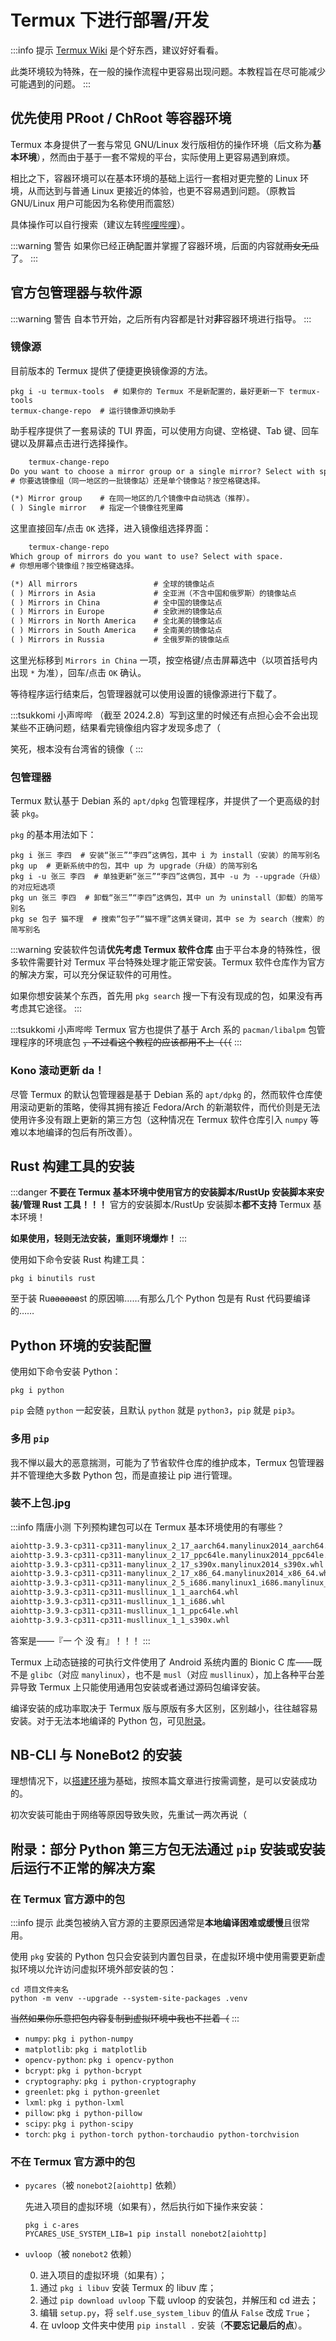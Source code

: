 # Termux 下进行部署/开发

:::info 提示
[Termux Wiki](https://wiki.termux.com/wiki/Main_Page) 是个好东西，建议好好看看。

此类环境较为特殊，在一般的操作流程中更容易出现问题。本教程旨在尽可能减少可能遇到的问题。
:::

## 优先使用 PRoot / ChRoot 等容器环境

Termux 本身提供了一套与常见 GNU/Linux 发行版相仿的操作环境（后文称为**基本环境**），然而由于基于一套不常规的平台，实际使用上更容易遇到麻烦。

相比之下，容器环境可以在基本环境的基础上运行一套相对更完整的 Linux 环境，从而达到与普通 Linux
更接近的体验，也更不容易遇到问题。<curtain>（原教旨 GNU/Linux 用户可能因为名称使用而震怒）</curtain>

具体操作可以自行搜索<curtain>（建议左转[哔哩哔哩](https://www.bilibili.com)）</curtain>。

:::warning 警告
如果你已经正确配置并掌握了容器环境，后面的内容就~~雨女无瓜~~了。
:::

## 官方包管理器与软件源

:::warning 警告
自本节开始，之后所有内容都是针对**非**容器环境进行指导。
:::

### 镜像源

目前版本的 Termux 提供了便捷更换镜像源的方法。

```shell :no-line-numbers
pkg i -u termux-tools  # 如果你的 Termux 不是新配置的，最好更新一下 termux-tools
termux-change-repo  # 运行镜像源切换助手
```

助手程序提供了一套易读的 TUI 界面，可以使用方向键、空格键、Tab 键、回车键以及屏幕点击进行选择操作。

```txt :no-line-numbers
    termux-change-repo
Do you want to choose a mirror group or a single mirror? Select with space.
# 你要选镜像组（同一地区的一批镜像站）还是单个镜像站？按空格键选择。

(*) Mirror group    # 在同一地区的几个镜像中自动挑选（推荐）。
( ) Single mirror   # 指定一个镜像往死里薅
```

这里直接回车/点击 `OK` 选择，进入镜像组选择界面：

```txt :no-line-numbers
    termux-change-repo
Which group of mirrors do you want to use? Select with space.
# 你想用哪个镜像组？按空格键选择。

(*) All mirrors                 # 全球的镜像站点
( ) Mirrors in Asia             # 全亚洲（不含中国和俄罗斯）的镜像站点
( ) Mirrors in China            # 全中国的镜像站点
( ) Mirrors in Europe           # 全欧洲的镜像站点
( ) Mirrors in North America    # 全北美的镜像站点
( ) Mirrors in South America    # 全南美的镜像站点
( ) Mirrors in Russia           # 全俄罗斯的镜像站点
```

这里光标移到 `Mirrors in China` 一项，按空格键/点击屏幕选中（以项首括号内出现 `*` 为准），回车/点击 `OK` 确认。

等待程序运行结束后，包管理器就可以使用设置的镜像源进行下载了。

:::tsukkomi 小声哔哔
（截至 2024.2.8）写到这里的时候还有点担心会不会出现某些不正确问题，结果看完镜像组内容才发现多虑了（

<curtain>笑死，根本没有台湾省的镜像（</curtain>
:::

### 包管理器

Termux 默认基于 Debian 系的 `apt/dpkg` 包管理程序，并提供了一个更高级的封装 `pkg`。

`pkg` 的基本用法如下：

```shell :no-line-numbers
pkg i 张三 李四  # 安装“张三”“李四”这俩包，其中 i 为 install（安装）的简写别名
pkg up  # 更新系统中的包，其中 up 为 upgrade（升级）的简写别名
pkg i -u 张三 李四  # 单独更新“张三”“李四”这俩包，其中 -u 为 --upgrade（升级）的对应短选项
pkg un 张三 李四  # 卸载“张三”“李四”这俩包，其中 un 为 uninstall（卸载）的简写别名
pkg se 包子 猫不理  # 搜索“包子”“猫不理”这俩关键词，其中 se 为 search（搜索）的简写别名
```

:::warning 安装软件包请**优先考虑 Termux 软件仓库**
由于平台本身的特殊性，很多软件需要针对 Termux 平台特殊处理才能正常安装。Termux
软件仓库作为官方的解决方案，可以充分保证软件的可用性。

如果你想安装某个东西，首先用 `pkg search` 搜一下有没有现成的包，如果没有再考虑其它途径。
:::

:::tsukkomi 小声哔哔
Termux 官方也提供了基于 Arch 系的 `pacman/libalpm` 包管理程序的环境底包 ~~，不过看这个教程的应该都用不上（（（~~
:::

### Kono 滚动更新 da！

尽管 Termux 的默认包管理器是基于 Debian 系的 `apt/dpkg` 的，然而软件仓库使用滚动更新的策略，使得其拥有接近
Fedora/Arch 的新潮软件，而代价则是无法使用许多没有跟上更新的第三方包（这种情况在 Termux 软件仓库引入 `numpy`
等难以本地编译的包后有所改善）。

## Rust 构建工具的安装

:::danger **不要在 Termux 基本环境中使用官方的安装脚本/RustUp 安装脚本来安装/管理 Rust 工具！！！**
官方的安装脚本/RustUp 安装脚本**都不支持** Termux 基本环境！

**如果使用，轻则无法安装，重则环境爆炸！**
:::

使用如下命令安装 Rust 构建工具：

```shell :no-line-numbers
pkg i binutils rust
```

至于装 Ru~~aaaaaa~~st 的原因嘛……有那么几个 Python 包是有 Rust 代码要编译的……

## Python 环境的安装配置

使用如下命令安装 Python：

```shell :no-line-numbers
pkg i python
```

`pip` 会随 `python` 一起安装，且默认 `python` 就是 `python3`，`pip` 就是 `pip3`。

### 多用 `pip`

<curtain>我不惮以最大的恶意揣测，</curtain>可能为了节省软件仓库的维护成本，Termux 包管理器并不管理绝大多数 Python 包，而是直接让 pip 进行管理。

### 装不上包.jpg

:::info 隋唐小测
下列预构建包可以在 Termux 基本环境使用的有哪些？

```txt :line-numbers
aiohttp-3.9.3-cp311-cp311-manylinux_2_17_aarch64.manylinux2014_aarch64.whl
aiohttp-3.9.3-cp311-cp311-manylinux_2_17_ppc64le.manylinux2014_ppc64le.whl
aiohttp-3.9.3-cp311-cp311-manylinux_2_17_s390x.manylinux2014_s390x.whl
aiohttp-3.9.3-cp311-cp311-manylinux_2_17_x86_64.manylinux2014_x86_64.whl
aiohttp-3.9.3-cp311-cp311-manylinux_2_5_i686.manylinux1_i686.manylinux_2_17_i686.manylinux2014_i686.whl
aiohttp-3.9.3-cp311-cp311-musllinux_1_1_aarch64.whl
aiohttp-3.9.3-cp311-cp311-musllinux_1_1_i686.whl
aiohttp-3.9.3-cp311-cp311-musllinux_1_1_ppc64le.whl
aiohttp-3.9.3-cp311-cp311-musllinux_1_1_s390x.whl
```

答案是——<curtain>『一 个 没 有』！！！</curtain>
:::

Termux 上动态链接的可执行文件使用了 Android 系统内置的 Bionic C 库——既不是 `glibc`（对应
`manylinux`），也不是 `musl`（对应 `musllinux`），加上各种平台差异导致 Termux
上只能使用通用包安装或者通过源码包编译安装。

编译安装的成功率取决于 Termux 版与原版有多大区别，区别越小，往往越容易安装。对于无法本地编译的 Python
包，可见[附录](#附录-部分-python-第三方包无法通过-pip-安装或安装后运行不正常的解决方案)。

## NB-CLI 与 NoneBot2 的安装

理想情况下，以[搭建环境](/guide/create_env.md)为基础，按照本篇文章进行按需调整，是可以安装成功的。

初次安装可能由于网络等原因导致失败，先重试一两次再说（

## 附录：部分 Python 第三方包无法通过 `pip` 安装或安装后运行不正常的解决方案

### 在 Termux 官方源中的包

:::info 提示
此类包被纳入官方源的主要原因通常是**本地编译困难或缓慢**且很常用。

使用 `pkg` 安装的 Python 包只会安装到内置包目录，在虚拟环境中使用需要更新虚拟环境以允许访问虚拟环境外部安装的包：

```shell :no-line-numbers
cd 项目文件夹名
python -m venv --upgrade --system-site-packages .venv
```

~~当然如果你乐意把包内容复制到虚拟环境中我也不拦着（~~
:::

- `numpy`: `pkg i python-numpy`
- `matplotlib`: `pkg i matplotlib`
- `opencv-python`: `pkg i opencv-python`
- `bcrypt`: `pkg i python-bcrypt`
- `cryptography`: `pkg i python-cryptography`
- `greenlet`: `pkg i python-greenlet`
- `lxml`: `pkg i python-lxml`
- `pillow`: `pkg i python-pillow`
- `scipy`: `pkg i python-scipy`
- `torch`: `pkg i python-torch python-torchaudio python-torchvision`

### 不在 Termux 官方源中的包

- `pycares`（被 `nonebot2[aiohttp]` 依赖）

  先进入项目的虚拟环境（如果有），然后执行如下操作来安装：

  ```shell :no-line-numbers
  pkg i c-ares
  PYCARES_USE_SYSTEM_LIB=1 pip install nonebot2[aiohttp]
  ```

- `uvloop`（被 `nonebot2` 依赖）

  0. 进入项目的虚拟环境（如果有）；
  1. 通过 `pkg i libuv` 安装 Termux 的 libuv 库；
  2. 通过 `pip download uvloop` 下载 uvloop 的安装包，并解压和 cd 进去；
  3. 编辑 `setup.py`，将 `self.use_system_libuv` 的值从 `False` 改成 `True`；
  4. 在 uvloop 文件夹中使用 `pip install .` 安装（**不要忘记最后的点**）。

